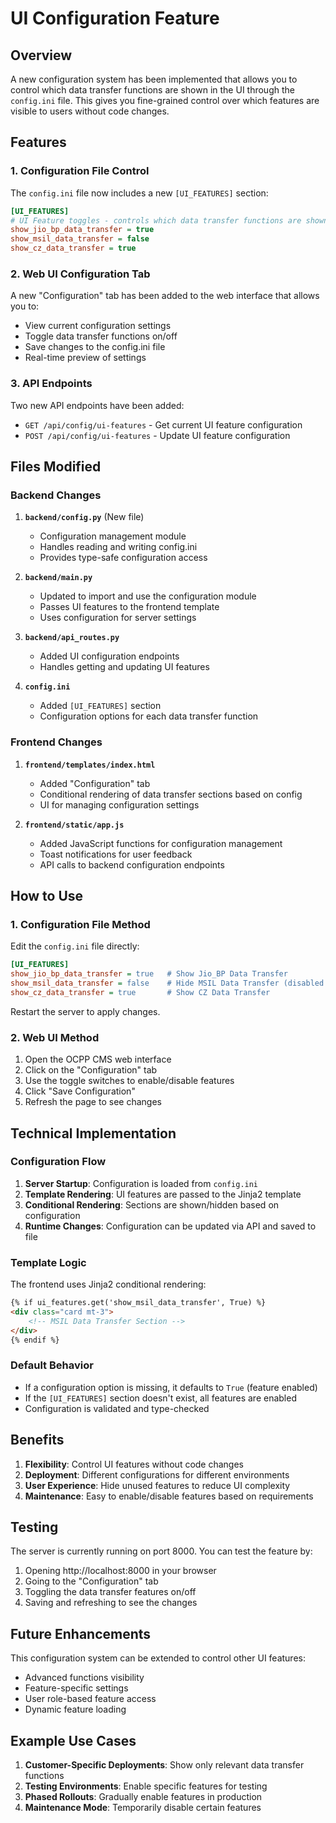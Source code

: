 # UI Configuration Feature

## Overview

A new configuration system has been implemented that allows you to control which data transfer functions are shown in the UI through the `config.ini` file. This gives you fine-grained control over which features are visible to users without code changes.

## Features

### 1. Configuration File Control

The `config.ini` file now includes a new `[UI_FEATURES]` section:

```ini
[UI_FEATURES]
# UI Feature toggles - controls which data transfer functions are shown
show_jio_bp_data_transfer = true
show_msil_data_transfer = false
show_cz_data_transfer = true
```

### 2. Web UI Configuration Tab

A new "Configuration" tab has been added to the web interface that allows you to:

- View current configuration settings
- Toggle data transfer functions on/off
- Save changes to the config.ini file
- Real-time preview of settings

### 3. API Endpoints

Two new API endpoints have been added:

- `GET /api/config/ui-features` - Get current UI feature configuration
- `POST /api/config/ui-features` - Update UI feature configuration

## Files Modified

### Backend Changes

1. **`backend/config.py`** (New file)
   - Configuration management module
   - Handles reading and writing config.ini
   - Provides type-safe configuration access

2. **`backend/main.py`**
   - Updated to import and use the configuration module
   - Passes UI features to the frontend template
   - Uses configuration for server settings

3. **`backend/api_routes.py`**
   - Added UI configuration endpoints
   - Handles getting and updating UI features

4. **`config.ini`**
   - Added `[UI_FEATURES]` section
   - Configuration options for each data transfer function

### Frontend Changes

1. **`frontend/templates/index.html`**
   - Added "Configuration" tab
   - Conditional rendering of data transfer sections based on config
   - UI for managing configuration settings

2. **`frontend/static/app.js`**
   - Added JavaScript functions for configuration management
   - Toast notifications for user feedback
   - API calls to backend configuration endpoints

## How to Use

### 1. Configuration File Method

Edit the `config.ini` file directly:

```ini
[UI_FEATURES]
show_jio_bp_data_transfer = true   # Show Jio_BP Data Transfer
show_msil_data_transfer = false    # Hide MSIL Data Transfer (disabled by default)
show_cz_data_transfer = true       # Show CZ Data Transfer
```

Restart the server to apply changes.

### 2. Web UI Method

1. Open the OCPP CMS web interface
2. Click on the "Configuration" tab
3. Use the toggle switches to enable/disable features
4. Click "Save Configuration"
5. Refresh the page to see changes

## Technical Implementation

### Configuration Flow

1. **Server Startup**: Configuration is loaded from `config.ini`
2. **Template Rendering**: UI features are passed to the Jinja2 template
3. **Conditional Rendering**: Sections are shown/hidden based on configuration
4. **Runtime Changes**: Configuration can be updated via API and saved to file

### Template Logic

The frontend uses Jinja2 conditional rendering:

```html
{% if ui_features.get('show_msil_data_transfer', True) %}
<div class="card mt-3">
    <!-- MSIL Data Transfer Section -->
</div>
{% endif %}
```

### Default Behavior

- If a configuration option is missing, it defaults to `True` (feature enabled)
- If the `[UI_FEATURES]` section doesn't exist, all features are enabled
- Configuration is validated and type-checked

## Benefits

1. **Flexibility**: Control UI features without code changes
2. **Deployment**: Different configurations for different environments
3. **User Experience**: Hide unused features to reduce UI complexity
4. **Maintenance**: Easy to enable/disable features based on requirements

## Testing

The server is currently running on port 8000. You can test the feature by:

1. Opening http://localhost:8000 in your browser
2. Going to the "Configuration" tab
3. Toggling the data transfer features on/off
4. Saving and refreshing to see the changes

## Future Enhancements

This configuration system can be extended to control other UI features:

- Advanced functions visibility
- Feature-specific settings
- User role-based feature access
- Dynamic feature loading

## Example Use Cases

1. **Customer-Specific Deployments**: Show only relevant data transfer functions
2. **Testing Environments**: Enable specific features for testing
3. **Phased Rollouts**: Gradually enable features in production
4. **Maintenance Mode**: Temporarily disable certain features 